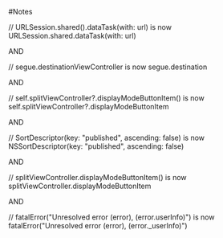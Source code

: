 #Notes 

// URLSession.shared().dataTask(with: url) is now URLSession.shared.dataTask(with: url)

AND

// segue.destinationViewController is now segue.destination

AND

// self.splitViewController?.displayModeButtonItem() is now self.splitViewController?.displayModeButtonItem

AND

// SortDescriptor(key: "published", ascending: false) is now NSSortDescriptor(key: "published", ascending: false)

AND

// splitViewController.displayModeButtonItem() is now splitViewController.displayModeButtonItem

AND

// fatalError("Unresolved error \(error), \(error.userInfo)") is now fatalError("Unresolved error \(error), \(error._userInfo)")
